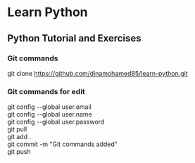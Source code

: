 # Learn Python
## Python Tutorial and Exercises
### Git commands
git clone https://github.com/dinamohamed85/learn-python.git
<br />
### Git commands for edit
git config --global user.email 
<br />
git config --global user.name 
<br />
git config --global user.password 
<br />
git pull
<br />
git add .
<br />
git commit -m "Git commands added"
<br />
git push 
